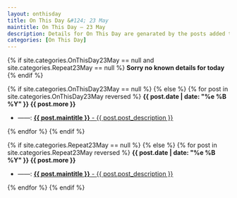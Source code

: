 ```yaml
---
layout: onthisday
title: On This Day &#124; 23 May
maintitle: On This Day — 23 May
description: Details for On This Day are genarated by the posts added to the website so the content is subject to changes/updates over time.
categories: [On This Day]
---
```


{% if site.categories.OnThisDay23May == null and site.categories.Repeat23May == null %}
<strong>Sorry no known details for today</strong>
{% endif %}

{% if site.categories.OnThisDay23May == null %}
{% else %}
{% for post in site.categories.OnThisDay23May reversed %}
<strong>{{ post.date | date: "%e %B %Y" }} {{ post.more }}</strong>
<ul>
<li> ——: <a href="{{ post.url }}"><strong>{{ post.maintitle }}</strong> - {{ post.post_description }}</a></li>
</ul>
{% endfor %}
{% endif %}

{% if site.categories.Repeat23May == null %}
{% else %}
{% for post in site.categories.Repeat23May reversed %}
<strong>{{ post.date | date: "%e %B %Y" }} {{ post.more }}</strong>
<ul>
<li> ——: <a href="{{ post.url }}"><strong>{{ post.maintitle }}</strong> - {{ post.post_description }}</a></li>
</ul>
{% endfor %}
{% endif %}
